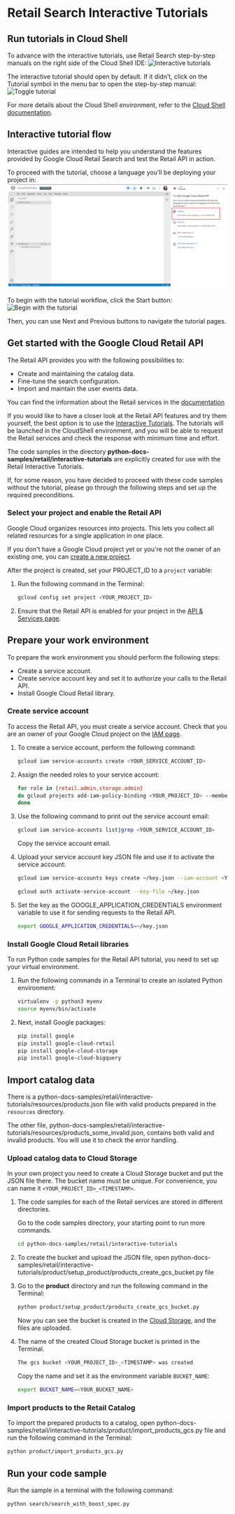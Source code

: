 # Retail Search Interactive Tutorials

## Run tutorials in Cloud Shell

To advance with the interactive tutorials, use Retail Search step-by-step
manuals on the right side of the Cloud Shell IDE: ![Interactive
tutorials](images/tutorial1.png)

The interactive tutorial should open by default. If it didn’t, click on the
Tutorial symbol in the menu bar to open the step-by-step manual: ![Toggle
tutorial](images/tutorials2.png)

For more details about the Cloud Shell environment, refer to the [Cloud Shell
documentation](https://cloud.google.com/shell/docs).

## Interactive tutorial flow

Interactive guides are intended to help you understand the features provided by
Google Cloud Retail Search and test the Retail API in action.

To proceed with the tutorial, choose a language you’ll be deploying your project
in: ![Select a programming language](images/tutorials3.png)

To begin with the tutorial workflow, click the Start button: ![Begin with the
tutorial](images/tutorials4.png)

Then, you can use Next and Previous buttons to navigate the tutorial pages.

## Get started with the Google Cloud Retail API

The Retail API provides you with the following possibilities to:

- Create and maintaining the catalog data.
- Fine-tune the search configuration.
- Import and maintain the user events data.

You can find the information about the Retail services in the
[documentation](https://cloud.google.com/retail/docs)

<!--TODO(tkarasova) update the link to the tutorials when will be published-->
If you would like to have a closer look at the Retail API features and try them
yourself, the best option is to use the [Interactive
Tutorials](https://cloud.google.com/retail/docs/overview). The tutorials will be
launched in the CloudShell environment, and you will be able to request the
Retail services and check the response with minimum time and effort.

The code samples in the directory
**python-docs-samples/retail/interactive-tutorials** are explicitly created for
use with the Retail Interactive Tutorials.

If, for some reason, you have decided to proceed with these code samples without
the tutorial, please go through the following steps and set up the required
preconditions.

### Select your project and enable the Retail API

Google Cloud organizes resources into projects. This lets you collect all
related resources for a single application in one place.

If you don't have a Google Cloud project yet or you're not the owner of an
existing one, you can [create a new
project](https://console.cloud.google.com/projectcreate).

After the project is created, set your PROJECT_ID to a ```project``` variable:

1. Run the following command in the Terminal:

    ```bash
    gcloud config set project <YOUR_PROJECT_ID>
    ```

1. Ensure that the Retail API is enabled for your project in the [API & Services
   page](https://console.cloud.google.com/apis/api/retail.googleapis.com/).

## Prepare your work environment

To prepare the work environment you should perform the following steps:

- Create a service account.
- Create service account key and set it to authorize your calls to the Retail
  API.
- Install Google Cloud Retail library.

### Create service account

To access the Retail API, you must create a service account. Check that you are
an owner of your Google Cloud project on the [IAM
page](https://console.cloud.google.com/iam-admin/iam).

1. To create a service account, perform the following command:

    ```bash
    gcloud iam service-accounts create <YOUR_SERVICE_ACCOUNT_ID>
    ```

1. Assign the needed roles to your service account:

    ```bash
    for role in {retail.admin,storage.admin}
    do gcloud projects add-iam-policy-binding <YOUR_PROJECT_ID> --member="serviceAccount:<YOUR_SERVICE_ACCOUNT_ID>@<YOUR_PROJECT_ID>.iam.gserviceaccount.com" --role="roles/${role}"
    done
    ```

1. Use the following command to print out the service account email:

    ```bash
    gcloud iam service-accounts list|grep <YOUR_SERVICE_ACCOUNT_ID>
    ```

    Copy the service account email.

1. Upload your service account key JSON file and use it to activate the service
    account:

    ```bash
    gcloud iam service-accounts keys create ~/key.json --iam-account <YOUR_SERVICE_ACCOUNT_EMAIL>
    ```

    ```bash
    gcloud auth activate-service-account --key-file ~/key.json
    ```

1. Set the key as the GOOGLE_APPLICATION_CREDENTIALS environment variable to use
    it for sending requests to the Retail API.

    ```bash
    export GOOGLE_APPLICATION_CREDENTIALS=~/key.json
    ```

### Install Google Cloud Retail libraries

To run Python code samples for the Retail API tutorial, you need to set up your
virtual environment.

1. Run the following commands in a Terminal to create an isolated Python
   environment:

    ```bash
    virtualenv -p python3 myenv
    source myenv/bin/activate
    ```

1. Next, install Google packages:

    ```bash
    pip install google
    pip install google-cloud-retail
    pip install google-cloud-storage
    pip install google-cloud-bigquery

    ```

## Import catalog data

There is a
python-docs-samples/retail/interactive-tutorials/resources/products.json file
with valid products prepared in the `resources` directory.

The other file,
python-docs-samples/retail/interactive-tutorials/resources/products_some_invalid.json,
contains both valid and invalid products. You will use it to check the error
handling.

### Upload catalog data to Cloud Storage

In your own project you need to create a Cloud Storage bucket and put the JSON
file there. The bucket name must be unique. For convenience, you can name it
`<YOUR_PROJECT_ID>_<TIMESTAMP>`.

1. The code samples for each of the Retail services are stored in different
   directories.

    Go to the code samples directory, your starting point to run more commands.

    ```bash
    cd python-docs-samples/retail/interactive-tutorials
    ```

1. To create the bucket and upload the JSON file, open
   python-docs-samples/retail/interactive-tutorials/product/setup_product/products_create_gcs_bucket.py
   file

1. Go to the **product** directory and run the following command in the
   Terminal:

    ```bash
    python product/setup_product/products_create_gcs_bucket.py
    ```

    Now you can see the bucket is created in the [Cloud
    Storage](https://console.cloud.google.com/storage/browser), and the files
    are uploaded.

1. The name of the created Cloud Storage bucket is printed in the Terminal.

    ```bash
    The gcs bucket <YOUR_PROJECT_ID>_<TIMESTAMP> was created
    ```

    Copy the name and set it as the environment variable `BUCKET_NAME`:

    ```bash
    export BUCKET_NAME=<YOUR_BUCKET_NAME>
    ```

### Import products to the Retail Catalog

To import the prepared products to a catalog, open
python-docs-samples/retail/interactive-tutorials/product/import_products_gcs.py
file and run the following command in the Terminal:

```bash
python product/import_products_gcs.py
```

## Run your code sample

Run the sample in a terminal with the following command:

```bash
python search/search_with_boost_spec.py
```
